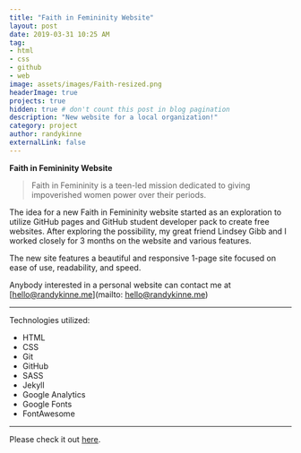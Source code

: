 ```yaml
---
title: "Faith in Femininity Website"
layout: post
date: 2019-03-31 10:25 AM
tag:
- html
- css
- github
- web
image: assets/images/Faith-resized.png
headerImage: true
projects: true
hidden: true # don't count this post in blog pagination
description: "New website for a local organization!"
category: project
author: randykinne
externalLink: false
---
```



 **Faith in Femininity Website**

> Faith in Femininity is a teen-led mission dedicated to giving impoverished women power over their periods.

The idea for a new Faith in Femininity website started as an exploration to utilize GitHub pages and GitHub student developer pack to create free websites. After exploring the possibility, my great friend Lindsey Gibb and I worked closely for 3 months on the website and various features. 

The new site features a beautiful and responsive 1-page site focused on ease of use, readability, and speed.

Anybody interested in a personal website can contact me at [hello@randykinne.me](mailto: hello@randykinne.me)

---

Technologies utilized:

- HTML
- CSS
- Git
- GitHub
- SASS
- Jekyll
- Google Analytics
- Google Fonts
- FontAwesome

---

Please check it out [here](https://faithinfemininity.org/).